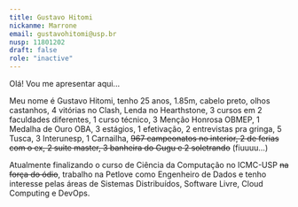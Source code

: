 ```yaml
---
title: Gustavo Hitomi
nickanme: Marrone
email: gustavohitomi@usp.br
nusp: 11801202
draft: false
role: "inactive"
---
```


Olá! Vou me apresentar aqui...

Meu nome é Gustavo Hitomi, tenho 25 anos, 1.85m, cabelo preto, olhos castanhos,
4 vitórias no Clash, Lenda no Hearthstone, 3 cursos em 2 faculdades diferentes,
1 curso técnico, 3 Menção Honrosa OBMEP, 1 Medalha de Ouro OBA, 3 estágios,
1 efetivação, 2 entrevistas pra gringa, 5 Tusca, 3 Interunesp, 1 Carnailha,
~~967 campeonatos no interior, 2 de ferias com o ex, 2 suite master, 3 banheira
do Gugu e 2 soletrando~~ (fiuuuu...)

Atualmente finalizando o curso de Ciência da Computação no ICMC-USP ~~na força
do ódio~~, trabalho na Petlove como Engenheiro de Dados e tenho interesse pelas
áreas de Sistemas Distribuídos, Software Livre, Cloud Computing e DevOps.